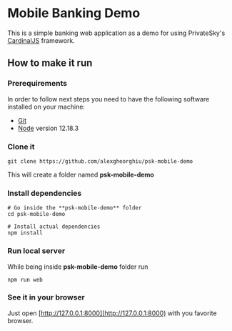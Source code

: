 # Mobile Banking Demo
This is a simple banking web application as a demo for using PrivateSky's
[CardinalJS](https://github.com/PrivateSky/cardinal) framework.

## How to make it run

### Prerequirements
In order to follow next steps you need to have the following software installed on your machine:
* [Git](https://git-scm.com/)
* [Node](https://nodejs.org/) version 12.18.3


### Clone it
    git clone https://github.com/alexgheorghiu/psk-mobile-demo

This will create a folder named **psk-mobile-demo**

### Install dependencies
    # Go inside the **psk-mobile-demo** folder    
    cd psk-mobile-demo

    # Install actual dependencies
    npm install

### Run local server
While being inside **psk-mobile-demo** folder run 

    npm run web

### See it in your browser
Just open [http://127.0.0.1:8000](http://127.0.0.1:8000) with you favorite browser.


